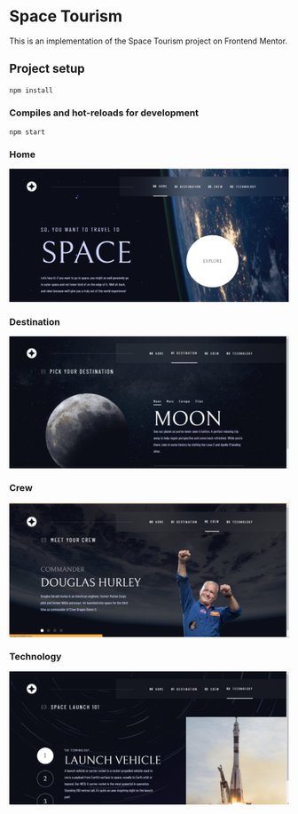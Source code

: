 # Space Tourism
This is an implementation of the Space Tourism project on Frontend Mentor.

## Project setup
```
npm install
```

### Compiles and hot-reloads for development
```
npm start
```

### Home
![Alt Text](https://github.com/DTGlov/space-tourism/blob/main/readmeImgs/home.png)

### Destination
![Alt Text](https://github.com/DTGlov/space-tourism/blob/main/readmeImgs/destination.png)
### Crew
![Alt Text](https://github.com/DTGlov/space-tourism/blob/main/readmeImgs/crew.png)
### Technology
![Alt Text](https://github.com/DTGlov/space-tourism/blob/main/readmeImgs/technology.png)
